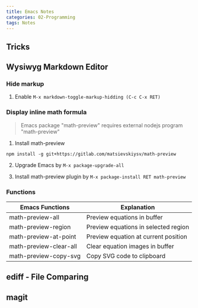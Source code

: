 ```yaml
---
title: Emacs Notes
categories: 02-Programming
tags: Notes
---
```


## Tricks

## Wysiwyg Markdown Editor

### Hide markup

1. Enable `M-x markdown-toggle-markup-hidding (C-c C-x RET)`

### Display inline math formula

> Emacs package "math-preview" requires external nodejs program "math-preview"

1. Install math-preview

```shell
npm install -g git+https://gitlab.com/matsievskiysv/math-preview
```

2. Upgrade Emacs by `M-x package-upgrade-all`

3. Install math-preview plugin by `M-x package-install RET math-preview`

### Functions

| Emacs Functions        | Explanation                          |
| ---------------------- | ------------------------------------ |
| math-preview-all       | Preview equations in buffer          |
| math-preview-region    | Preview equations in selected region |
| math-preview-at-point  | Preview equation at current position |
| math-preview-clear-all | Clear equation images in buffer      |
| math-preview-copy-svg  | Copy SVG code to clipboard           |

## ediff - File Comparing

## magit
